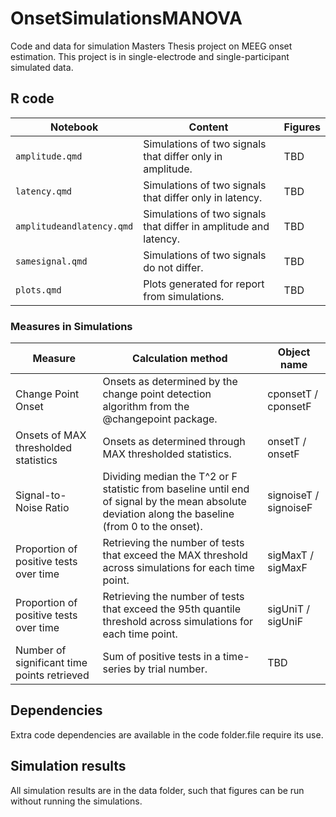 # OnsetSimulationsMANOVA
Code and data for simulation Masters Thesis project on MEEG onset estimation. This project is in single-electrode and single-participant simulated data.

## R code
| Notebook | Content | Figures |
| ----- | ----- | ----- |
|`amplitude.qmd`| Simulations of two signals that differ only in amplitude. | TBD |
|`latency.qmd`| Simulations of two signals that differ only in latency. | TBD |
|`amplitudeandlatency.qmd`| Simulations of two signals that differ in amplitude and latency. | TBD |
|`samesignal.qmd`| Simulations of two signals do not differ. | TBD |
|`plots.qmd`| Plots generated for report from simulations. | TBD |

### Measures in Simulations
| Measure | Calculation method | Object name |
| ----- | ----- | ----- |
| Change Point Onset | Onsets as determined by the change point detection algorithm from the @changepoint package. | cponsetT / cponsetF |
| Onsets of MAX thresholded statistics | Onsets as determined through MAX thresholded statistics. | onsetT / onsetF |
| Signal-to-Noise Ratio | Dividing median the T^2 or F statistic from baseline until end of signal by the mean absolute deviation along the baseline (from 0 to the onset).| signoiseT / signoiseF |
| Proportion of positive tests over time | Retrieving the number of tests that exceed the MAX threshold across simulations for each time point. | sigMaxT / sigMaxF |
| Proportion of positive tests over time | Retrieving the number of tests that exceed the 95th quantile threshold across simulations for each time point. | sigUniT / sigUniF |
| Number of significant time points retrieved | Sum of positive tests in a time-series by trial number. | TBD |

## Dependencies
Extra code dependencies are available in the code folder.file require its use.

## Simulation results
All simulation results are in the data folder, such that figures can be run without running the simulations.
